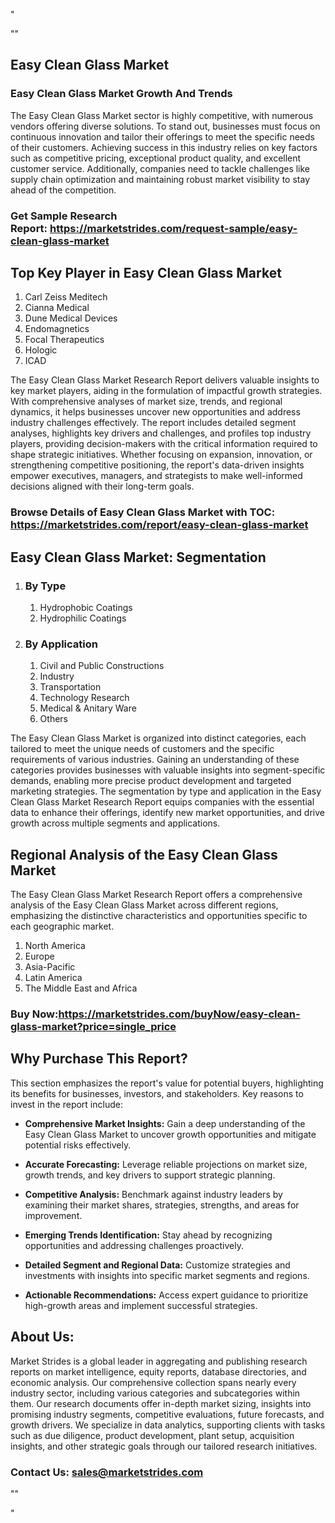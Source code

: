 <p>"</p>
<p>""</p>
<h2>Easy Clean Glass Market</h2>
<h3>Easy Clean Glass Market Growth And Trends</h3>
<p>The Easy Clean Glass Market sector is highly competitive, with numerous vendors offering diverse solutions. To stand out, businesses must focus on continuous innovation and tailor their offerings to meet the specific needs of their customers. Achieving success in this industry relies on key factors such as competitive pricing, exceptional product quality, and excellent customer service. Additionally, companies need to tackle challenges like supply chain optimization and maintaining robust market visibility to stay ahead of the competition.</p>
<h3><strong>Get Sample Research Report:</strong>&nbsp;<a href="https://marketstrides.com/request-sample/easy-clean-glass-market">https://marketstrides.com/request-sample/easy-clean-glass-market</a></h3>
<h2>Top Key Player in Easy Clean Glass Market</h2>
<ol>
<li>Carl Zeiss Meditech</li>
<li>Cianna Medical</li>
<li>Dune Medical Devices</li>
<li>Endomagnetics</li>
<li>Focal Therapeutics</li>
<li>Hologic</li>
<li>ICAD</li>
</ol>
<p>The Easy Clean Glass Market Research Report delivers valuable insights to key market players, aiding in the formulation of impactful growth strategies. With comprehensive analyses of market size, trends, and regional dynamics, it helps businesses uncover new opportunities and address industry challenges effectively. The report includes detailed segment analyses, highlights key drivers and challenges, and profiles top industry players, providing decision-makers with the critical information required to shape strategic initiatives. Whether focusing on expansion, innovation, or strengthening competitive positioning, the report's data-driven insights empower executives, managers, and strategists to make well-informed decisions aligned with their long-term goals.</p>
<h3><strong>Browse Details of Easy Clean Glass Market with TOC:</strong> <a href="https://marketstrides.com/report/easy-clean-glass-market">https://marketstrides.com/report/easy-clean-glass-market</a></h3>
<h2>Easy Clean Glass Market: Segmentation</h2>
<ol>
<li>
<h3>By Type</h3>
<ol>
<li>Hydrophobic Coatings</li>
<li>Hydrophilic Coatings</li>
</ol>
</li>
<li>
<h3>By Application</h3>
<ol>
<li>Civil and Public Constructions</li>
<li>Industry</li>
<li>Transportation</li>
<li>Technology Research</li>
<li>Medical &amp; Anitary Ware</li>
<li>Others</li>
</ol>
</li>
</ol>
<p>The Easy Clean Glass Market is organized into distinct categories, each tailored to meet the unique needs of customers and the specific requirements of various industries. Gaining an understanding of these categories provides businesses with valuable insights into segment-specific demands, enabling more precise product development and targeted marketing strategies. The segmentation by type and application in the Easy Clean Glass Market Research Report equips companies with the essential data to enhance their offerings, identify new market opportunities, and drive growth across multiple segments and applications.</p>
<h2>Regional Analysis of the Easy Clean Glass Market</h2>
<p>The Easy Clean Glass Market Research Report offers a comprehensive analysis of the Easy Clean Glass Market across different regions, emphasizing the distinctive characteristics and opportunities specific to each geographic market.</p>
<ol>
<li>North America</li>
<li>Europe</li>
<li>Asia-Pacific</li>
<li>Latin America</li>
<li>The Middle East and Africa</li>
</ol>
<h3><strong>Buy Now:<a href="https://marketstrides.com/buyNow/easy-clean-glass-market?price=single_price">https://marketstrides.com/buyNow/easy-clean-glass-market?price=single_price</a></strong></h3>
<h2>Why Purchase This Report?</h2>
<p>This section emphasizes the report's value for potential buyers, highlighting its benefits for businesses, investors, and stakeholders. Key reasons to invest in the report include:</p>
<ul>
<li><strong>Comprehensive Market Insights:</strong> Gain a deep understanding of the Easy Clean Glass Market to uncover growth opportunities and mitigate potential risks effectively.</li>
</ul>
<ul>
<li><strong>Accurate Forecasting:</strong> Leverage reliable projections on market size, growth trends, and key drivers to support strategic planning.</li>
</ul>
<ul>
<li><strong>Competitive Analysis:</strong> Benchmark against industry leaders by examining their market shares, strategies, strengths, and areas for improvement.</li>
</ul>
<ul>
<li><strong>Emerging Trends Identification:</strong> Stay ahead by recognizing opportunities and addressing challenges proactively.</li>
</ul>
<ul>
<li><strong>Detailed Segment and Regional Data:</strong> Customize strategies and investments with insights into specific market segments and regions.</li>
</ul>
<ul>
<li><strong>Actionable Recommendations:</strong> Access expert guidance to prioritize high-growth areas and implement successful strategies.</li>
</ul>
<h2>About Us:</h2>
<p>Market Strides is a global leader in aggregating and publishing research reports on market intelligence, equity reports, database directories, and economic analysis. Our comprehensive collection spans nearly every industry sector, including various categories and subcategories within them. Our research documents offer in-depth market sizing, insights into promising industry segments, competitive evaluations, future forecasts, and growth drivers. We specialize in data analytics, supporting clients with tasks such as due diligence, product development, plant setup, acquisition insights, and other strategic goals through our tailored research initiatives.</p>
<h3><strong>Contact Us: <a href="mailto:sales@marketstrides.com">sales@marketstrides.com</a></strong></h3>
<p>""</p>
<p>"</p>
